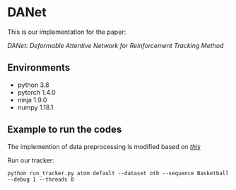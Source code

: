 # DANet

This is our implementation for the paper:

*DANet: Deformable Attentive Network for Reinforcement Tracking Method*




## Environments

- python 3.8
- pytorch 1.4.0
- ninja 1.9.0
- numpy 1.18.1


## Example to run the codes		


The implemention of data preprocessing is modified based on *[this](https://github.com/visionml/pytracking)*


Run our tracker:

```
python run_tracker.py atom default --dataset otb --sequence Basketball --debug 1 --threads 0
```





